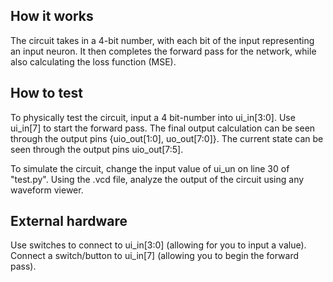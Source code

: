 <!---

This file is used to generate your project datasheet. Please fill in the information below and delete any unused
sections.

You can also include images in this folder and reference them in the markdown. Each image must be less than
512 kb in size, and the combined size of all images must be less than 1 MB.
-->

## How it works

The circuit takes in a 4-bit number, with each bit of the input representing an input neuron. It then completes the forward pass for the network, while also calculating the loss function (MSE). 

## How to test

To physically test the circuit, input a 4 bit-number into ui_in[3:0]. Use ui_in[7] to start the forward pass.  The final output calculation can be seen through the output pins {uio_out[1:0], uo_out[7:0]}. The current state can be seen through the output pins uio_out[7:5].

To simulate the circuit, change the input value of ui_un on line 30 of "test.py". Using the .vcd file, analyze the output of the circuit using any waveform viewer.

## External hardware

Use switches to connect to ui_in[3:0] (allowing for you to input a value). Connect a switch/button to ui_in[7] (allowing you to begin the forward pass). 
